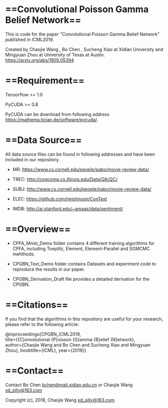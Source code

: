 # ==Convolutional Poisson Gamma Belief Network==
This is code for the paper "Convolutional Poisson Gamma Belief Network" published in ICML2019. 

Created by Chaojie Wang , Bo Chen , Sucheng Xiao at Xidian University and Mingyuan Zhou at University of Texas at Austin. https://arxiv.org/abs/1905.05394

# ==Requirement==
Tensorflow >= 1.0

PyCUDA >= 0.8 

PyCUDA can be download from following address https://mathema.tician.de/software/pycuda/.

# ==Data Source==
All data source files can be found in following addresses and have been included in our repository.

- MR: https://www.cs.cornell.edu/people/pabo/movie-review-data/

- TREC: http://cogcomp.cs.illinois.edu/Data/QA/QC/

- SUBJ: http://www.cs.cornell.edu/people/pabo/movie-review-data/

- ELEC: https://github.com/riejohnson/ConText

- IMDB: http://ai.stanford.edu/~amaas/data/sentiment/

# ==Overview==
- CPFA_Mnist_Demo folder contains 4 different training algorithms for CPFA, including Toeplitz, Element, Element-Parallel and SGMCMC mehthods.

- CPGBN_Text_Demo folder contains Datasets and experiment code to reproduce the results in our paper.

- CPGBN_Derivation_Draft file provides a detailed derivation for the CPGBN.

# ==Citations==
If you find that the algorithms in this repository are useful for your research, please refer to the following article:

@inproceedings{CPGBN_ICML2019,<br>
title={{C}onvolutional {P}oisson {G}amma {B}elief {N}etwork},<br>
author={Chaojie Wang and Bo Chen and Sucheng Xiao and Mingyuan Zhou}, booktitle={ICML}, year={2019}}

# ==Contact== 
Contact Bo Chen bchen@mail.xidian.edu.cn or Chaojie Wang xd_silly@163.com

Copyright (c), 2018, Chaojie Wang xd_silly@163.com
